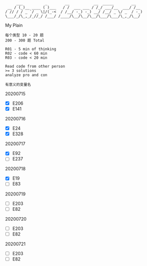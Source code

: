 ```
     ___          _        __           __  _____        __
 __ / (_)__ ____ ( )___   / /  ___ ___ / /_/ ___/__  ___/ /__
/ // / / _ `/ _ \|/(_-<  / /__/ -_) -_) __/ /__/ _ \/ _  / -_)
\___/_/\_,_/_//_/ /___/ /____/\__/\__/\__/\___/\___/\_,_/\__/
```



My Plain

```
每个类型 10 - 20 题
200 - 300 题 Total

R01 - 5 min of thinking
R02 - code < 60 min
R03 - code < 20 min

Read code from other person
>= 3 solutions
analyze pro and con

有意义的变量名
```

20200715
- [x] E206
- [x] E141

20200716
- [x] E24
- [x] E328

20200717
- [x] E92
- [ ] E237

20200718
- [x] E19
- [ ] E83

20200719
- [ ] E203
- [ ] E82

20200720
- [ ] E203
- [ ] E82

20200721
- [ ] E203
- [ ] E82
